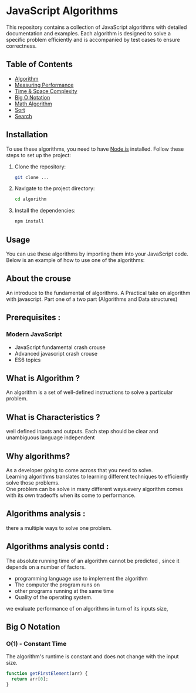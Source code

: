 # JavaScript Algorithms

This repository contains a collection of JavaScript algorithms with detailed documentation and examples. Each algorithm is designed to solve a specific problem efficiently and is accompanied by test cases to ensure correctness.

## Table of Contents

- [Algorithm](##Algorithm)
- [Measuring Performance](#Measuring-Performance)
- [Time & Space Complexity](#Time-&-SpaceComplexity)
- [Big O Notation](#Big-O-Notation)
- [Math Algorithm](#Math-Algorithms)
- [Sort](#Sort)
- [Search](#Search)

## Installation

To use these algorithms, you need to have [Node.js](https://nodejs.org/) installed. Follow these steps to set up the project:

1. Clone the repository:
   ```sh
   git clone ...
   ```
2. Navigate to the project directory:
   ```sh
   cd algorithm
   ```
3. Install the dependencies:
   ```sh
   npm install
   ```

## Usage

You can use these algorithms by importing them into your JavaScript code. Below is an example of how to use one of the algorithms:

## About the crouse

An introduce to the fundamental of algorithms.
A Practical take on algorithm with javascript.
Part one of a two part (Algorithms and Data structures)

## Prerequisites :

### Modern JavaScript

- JavaScript fundamental crash crouse
- Advanced javascript crash crouse
- ES6 topics

## What is Algorithm ?

An algorithm is a set of well-defined instructions to solve a particular problem.

## What is Characteristics ?

well defined inputs and outputs.
Each step should be clear and unambiguous language independent

## Why algorithms?

As a developer going to come across that you need to solve.</br>
Learning algorithms translates to learning different techniques to efficiently solve those problems.</br>
One problem can be solve in many different ways.every algorithm comes with its own tradeoffs when its come to performance.

## Algorithms analysis :

there a multiple ways to solve one problem.

## Algorithms analysis contd :

The absolute running time of an algorithm cannot be predicted , since it depends on a number of factors. </br>

- programming language use to implement the algorithm
- The computer the program runs on
- other programs running at the same time
- Quality of the operating system.

we evaluate performance of on algorithms in turn of its inputs size,

## Big O Notation

### O(1) - Constant Time

The algorithm's runtime is constant and does not change with the input size.

```javascript
function getFirstElement(arr) {
  return arr[0];
}
```
